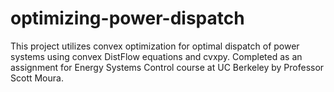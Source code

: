 # optimizing-power-dispatch
This project utilizes convex optimization for optimal dispatch of power systems using convex DistFlow equations and cvxpy. Completed as an assignment for Energy Systems Control course at UC Berkeley by Professor Scott Moura.
